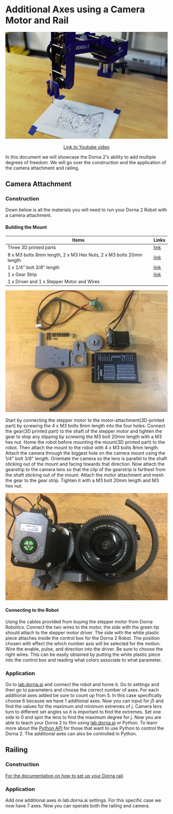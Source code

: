 # Additional Axes using a Camera Motor and Rail

<p align="center">
<img src="pictures/Thumbnail.png" width="600" />
</p>


<p align="center">
<a href="https://www.youtube.com/watch?v=5VFXYQXdnUo">Link to Youtube video</a>
</p>
In this document we will showcase the Dorna 2's ability to add multiple degrees of freedom. We will go over the construction and the application of the camera attachment and railing.

## Camera Attachment

### Construction

Down below is all the materials you will need to run your Dorna 2 Robot with a camera attachment.

#### Building the Mount

|Items|Links|
|---|----|
|Three 3D printed parts| [link](https://github.com/dorna-robotics/blog/tree/main/camera/STL%20files) |
|8 x M3 bolts 8mm length, 2 x M3 Hex Nuts, 2 x M3 bolts 20mm length|[link](https://www.amazon.com/Sutemribor-320Pcs-Stainless-Button-Assortment/dp/B07CYNKLT2/ref=sr_1_9?dchild=1&keywords=m3+bolt&qid=1623786985&sr=8-9)|
|1 x 1/4" bolt 3/8" length|[link](https://www.amazon.com/Socket-Stainless-Machine-Threads-RoyceMart/dp/B084NWFJZB/ref=sr_1_14?dchild=1&keywords=1%2F4%2Bin%2Bsocket%2Bhead%2Bbolt%2B3%2F8%2Bin%2Blength&qid=1625591901&sr=8-14&th=1)|
|1 x Gear Strip|[link](https://www.amazon.com/Rubber-Flexible-DP500IIS-DP500III-Adjustable/dp/B078QYL2M8/ref=pd_sbs_3/144-0547124-8837416?pd_rd_w=yNFb3&pf_rd_p=a5925d26-9630-40f3-a011-d858608ac88b&pf_rd_r=APJ3XXDH9RQ9VH2T9MB7&pd_rd_r=be764343-9fef-420b-b88e-008e1de311e6&pd_rd_wg=7bTAI&pd_rd_i=B078QYL2M8&psc=1)|
|1 x Driver and 1 x Stepper Motor and Wires||

<p align="center">
<img src="pictures/construction.jpg" width="600" />
</p>

Start by connecting the stepper motor to the motor-attachment(3D-printed part) by screwing the 4 x M3 bolts 8mm length into the four holes. Connect the gear(3D printed part) to the shaft of the stepper motor and tighten the gear to stop any slipping by screwing the M3 bolt 20mm length with a M3 hex nut. Home the robot before mounting the mount(3D printed part) to the robot. Then attach the mount to the robot with 4 x M3 bolts 8mm length. Attach the camera through the biggest hole on the camera mount using the 1/4" bolt 3/8" length. Orientate the camera so the lens is parallel to the shaft sticking out of the mount and facing towards that direction. Now attach the gearstrip to the camera lens so that the clip of the gearstrip is farthest from the shaft sticking out of the mount. Attach the motor attachment and mesh the gear to the gear strip. Tighten it with a M3 bolt 20mm length and M3 hex nut.

<p align="center">
<img src="pictures/cameramount.jpg" width="600" />
</p>

#### Connecting to the Robot

Using the cables provided from buying the stepper motor from Dorna Robotics. Connect the two wires to the motor, the side with the green tip should attach to the stepper motor driver. The side with the white plastic piece attaches inside the control box for the Dorna 2 Robot. The position chosen with effect the which number axis will be selected for the motion. Wire the enable, pulse, and direction into the driver. Be sure to choose the right wires. This can be easily obtained by putting the white plastic piece into the control box and reading what colors associate to what parameter.

### Application

Go to [lab.dorna.ai](lab.dorna.ai) and connect the robot and home it. Go to settings and then go to parameters and choose the correct number of axes. For each additional axes added be sure to count up from 5. In this case specifically choose 6 because we have 1 additional axes. Now you can input for j5 and find the values for the maximum and minimum extremes of j. Camera lens turn to different set angles so it is important to find the extremes. Set one side to 0 and spin the lens to find the maximum degree for j. Now you are able to teach your Dorna 2 to film using [lab.dorna.ai](lab.dorna.ai) or Python.
To learn more about the [Python API](https://doc.dorna.ai/docs/api/python/manual/) for those that want to use Python to control the Dorna 2. The additional axes can also be controlled in Python.
## Railing

### Construction

[For the documentation on how to set up your Dorna rail](https://doc.dorna.ai/docs/accs/rail/).

### Application

Add one additional axes in lab.dorna.ai settings. For this specific case we now have 7 axes. Now you can operate both the railing and camera. 
